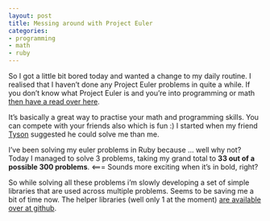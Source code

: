 ```yaml
---
layout: post
title: Messing around with Project Euler
categories:
- programming
- math
- ruby
---
```

So I got a little bit bored today and wanted a change to my daily routine. I realised that I haven’t done any Project Euler problems in quite a while. If you don’t know what Project Euler is and you’re into programming or math [then have a read over here](http://projecteuler.net/index.php?section=about).

It’s basically a great way to practise your math and programming skills. You can compete with your friends also which is fun :) I started when my friend [Tyson](http://tyknowles.com/) suggested he could solve me than me.

I’ve been solving my euler problems in Ruby because … well why not? Today I managed to solve 3 problems, taking my grand total to **33 out of a possible 300 problems**. <=== Sounds more exciting when it’s in bold, right?

So while solving all these problems i’m slowly developing a set of simple libraries that are used across multiple problems. Seems to be saving me a bit of time now. The helper libraries (well only 1 at the moment) [are available over at github](http://github.com/mariovisic/Project-Euler-Ruby-Helpers).